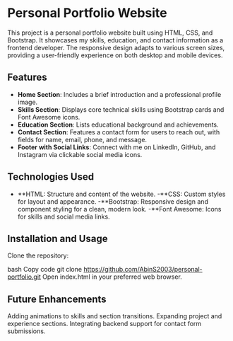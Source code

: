 # Personal Portfolio Website
This project is a personal portfolio website built using HTML, CSS, and Bootstrap. It showcases my skills, education, and contact information as a frontend developer. The responsive design adapts to various screen sizes, providing a user-friendly experience on both desktop and mobile devices.

## Features
* **Home Section**: Includes a brief introduction and a professional profile image.
* **Skills Section**: Displays core technical skills using Bootstrap cards and Font Awesome icons.
* **Education Section**: Lists educational background and achievements.
* **Contact Section**: Features a contact form for users to reach out, with fields for name, email, phone, and message.
* **Footer with Social Links**: Connect with me on LinkedIn, GitHub, and Instagram via clickable social media icons.

## Technologies Used
- **HTML: Structure and content of the website.
-**CSS: Custom styles for layout and appearance.
-**Bootstrap: Responsive design and component styling for a clean, modern look.
-**Font Awesome: Icons for skills and social media links.
## Installation and Usage
Clone the repository:

bash
Copy code
git clone https://github.com/AbinS2003/personal-portfolio.git
Open index.html in your preferred web browser.

## Future Enhancements
Adding animations to skills and section transitions.
Expanding project and experience sections.
Integrating backend support for contact form submissions.
